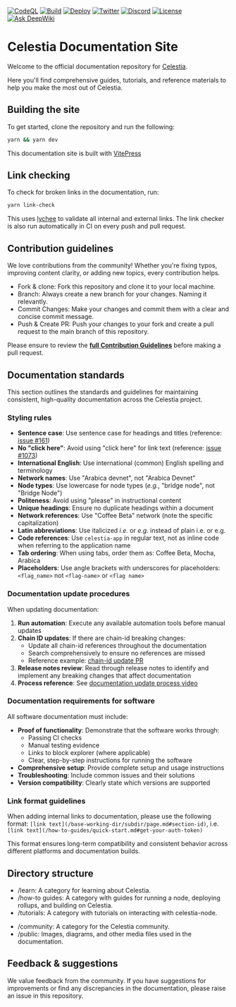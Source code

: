 [![CodeQL](https://github.com/celestiaorg/docs/actions/workflows/github-code-scanning/codeql/badge.svg)](https://github.com/celestiaorg/docs/actions/workflows/github-code-scanning/codeql)
[![Build](https://github.com/celestiaorg/docs/actions/workflows/build.yml/badge.svg)](https://github.com/celestiaorg/docs/actions/workflows/build.yml)
[![Deploy](https://github.com/celestiaorg/docs/actions/workflows/deploy.yml/badge.svg)](https://github.com/celestiaorg/docs/actions/workflows/deploy.yml)
[![Twitter](https://img.shields.io/twitter/follow/celestia)](https://x.com/celestia)
[![Discord](https://img.shields.io/discord/638338779505229824)](https://discord.com/invite/celestiacommunity)
[![License](https://img.shields.io/badge/License-Apache2.0-green.svg)](https://www.apache.org/licenses/LICENSE-2.0)
[![Ask DeepWiki](https://deepwiki.com/badge.svg)](https://deepwiki.com/celestiaorg/docs)

# Celestia Documentation Site

Welcome to the official documentation repository for [Celestia](https://celestia.org/).

Here you'll find comprehensive guides, tutorials, and reference materials
to help you make the most out of Celestia.

## Building the site

To get started, clone the repository and run the following:

```bash
yarn && yarn dev
```

This documentation site is built with [VitePress](https://vitepress.dev)

## Link checking

To check for broken links in the documentation, run:

```bash
yarn link-check
```

This uses [lychee](https://github.com/lycheeverse/lychee) to validate all internal and
external links.
The link checker is also run automatically in CI on every push and pull request.

## Contribution guidelines

We love contributions from the community! Whether you're fixing typos,
improving content clarity, or adding new topics, every contribution helps.

- Fork & clone: Fork this repository and clone it to your local machine.
- Branch: Always create a new branch for your changes. Naming it relevantly.
- Commit Changes: Make your changes and commit them with a clear and concise
  commit message.
- Push & Create PR: Push your changes to your fork and create a pull request
  to the main branch of this repository.

Please ensure to review the **[full Contribution Guidelines](https://github.com/celestiaorg/.github/blob/main/CONTRIBUTING.md#external-contributions)** before
making a pull request.

## Documentation standards

This section outlines the standards and guidelines for maintaining
consistent, high-quality documentation across the Celestia project.

### Styling rules

- **Sentence case**: Use sentence case for headings and titles
  (reference: [issue #161](https://github.com/celestiaorg/docs/issues/161))
- **No "click here"**: Avoid using "click here" for link text
  (reference: [issue #1073](https://github.com/celestiaorg/docs/issues/1073))
- **International English**: Use international (common) English spelling
  and terminology
- **Network names**: Use "Arabica devnet", not "Arabica Devnet"
- **Node types**: Use lowercase for node types (_e.g._, "bridge node",
  not "Bridge Node")
- **Politeness**: Avoid using "please" in instructional content
- **Unique headings**: Ensure no duplicate headings within a document
- **Network references**: Use "Coffee Beta" network (note the specific
  capitalization)
- **Latin abbreviations**: Use italicized _i.e._ or _e.g._ instead of
  plain i.e. or e.g.
- **Code references**: Use `celestia-app` in regular text, not as inline
  code when referring to the application name
- **Tab ordering**: When using tabs, order them as: Coffee Beta, Mocha,
  Arabica
- **Placeholders**: Use angle brackets with underscores for placeholders:
  `<flag_name>` not `<flag-name>` or `<flag name>`

### Documentation update procedures

When updating documentation:

1. **Run automation**: Execute any available automation tools before
   manual updates
2. **Chain ID updates**: If there are chain-id breaking changes:
   - Update all chain-id references throughout the documentation
   - Search comprehensively to ensure no references are missed
   - Reference example: [chain-id update PR](https://github.com/celestiaorg/docs/pull/857/files#diff-7c3322aa40bebbde7be394c354f900d6b5606eabbd03ac0d661f7565fcadcb70)
3. **Release notes review**: Read through release notes to identify and
   implement any breaking changes that affect documentation
4. **Process reference**: See [documentation update process video](https://www.loom.com/share/0d6897939b654b60b766887b37f86790)

### Documentation requirements for software

All software documentation must include:

- **Proof of functionality**: Demonstrate that the software works through:
  - Passing CI checks
  - Manual testing evidence
  - Links to block explorer (where applicable)
  - Clear, step-by-step instructions for running the software
- **Comprehensive setup**: Provide complete setup and usage instructions
- **Troubleshooting**: Include common issues and their solutions
- **Version compatibility**: Clearly state which versions are supported

### Link format guidelines

When adding internal links to documentation, please use the following format:
`[link text](/base-working-dir/subdir/page.md#section-id)`, i.e. `[link text](/how-to-guides/quick-start.md#get-your-auth-token)`

This format ensures long-term compatibility and consistent behavior across
different platforms and documentation builds.

## Directory structure

- /learn: A category for learning about Celestia.
- /how-to guides: A category with guides for running a node, deploying
  rollups, and building on Celestia.
- /tutorials: A category with tutorials on interacting with celestia-node.
<!-- * /guides [WIP]: In-depth articles that cover specific topics in detail. -->
- /community: A category for the Celestia community.
- /public: Images, diagrams, and other media files used in the documentation.

## Feedback & suggestions

We value feedback from the community. If you have suggestions for improvements
or find any discrepancies in the documentation, please raise an issue in this
repository.
